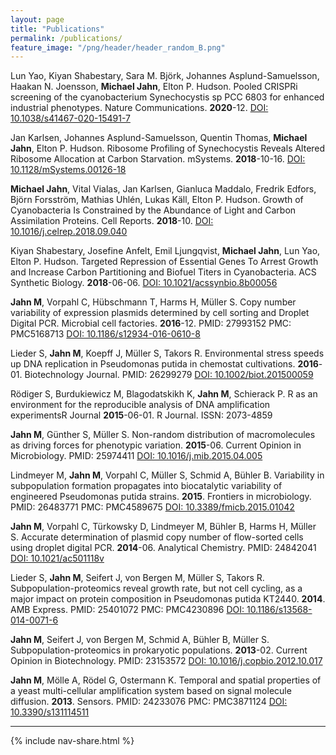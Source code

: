```yaml
---
layout: page
title: "Publications"
permalink: /publications/
feature_image: "/png/header/header_random_B.png"
---
```


Lun Yao, Kiyan Shabestary, Sara M. Björk, Johannes Asplund-Samuelsson, Haakan N. Joensson, **Michael Jahn**, Elton P. Hudson.
Pooled CRISPRi screening of the cyanobacterium Synechocystis sp PCC 6803 for enhanced industrial phenotypes. 
Nature Communications. **2020**-12. 
[DOI: 10.1038/s41467-020-15491-7](http://doi.org/10.1038/s41467-020-15491-7)

Jan Karlsen, Johannes Asplund-Samuelsson, Quentin Thomas, **Michael Jahn**, Elton P. Hudson.
Ribosome Profiling of Synechocystis Reveals Altered Ribosome Allocation at Carbon Starvation.
mSystems. **2018**-10-16. 
[DOI: 10.1128/mSystems.00126-18](http://doi.org/10.1128/mSystems.00126-18)

**Michael Jahn**, Vital Vialas, Jan Karlsen, Gianluca Maddalo, Fredrik Edfors, Björn Forsström, Mathias Uhlén, Lukas Käll, Elton P. Hudson.
Growth of Cyanobacteria Is Constrained by the Abundance of Light and Carbon Assimilation Proteins.
Cell Reports. **2018**-10. 
[DOI: 10.1016/j.celrep.2018.09.040](http://doi.org/10.1016/j.celrep.2018.09.040)

Kiyan Shabestary, Josefine Anfelt, Emil Ljungqvist, **Michael Jahn**, Lun Yao, Elton P. Hudson. 
Targeted Repression of Essential Genes To Arrest Growth and Increase Carbon Partitioning and Biofuel Titers in Cyanobacteria. 
ACS Synthetic Biology. **2018**-06-06. 
[DOI: 10.1021/acssynbio.8b00056](http://doi.org/10.1021/acssynbio.8b00056)

**Jahn M**, Vorpahl C, Hübschmann T, Harms H, Müller S.
Copy number variability of expression plasmids determined by cell sorting and Droplet Digital PCR.
Microbial cell factories. **2016**-12. 
PMID: 27993152
PMC: PMC5168713
[DOI: 10.1186/s12934-016-0610-8](http://doi.org/10.1186/s12934-016-0610-8)

Lieder S, **Jahn M**, Koepff J, Müller S, Takors R.
Environmental stress speeds up DNA replication in Pseudomonas putida in chemostat cultivations.
**2016**-01. Biotechnology Journal.
PMID: 26299279
[DOI: 10.1002/biot.201500059](http://doi.org/10.1002/biot.201500059)

Rödiger S, Burdukiewicz M, Blagodatskikh K, **Jahn M**, Schierack P.
R as an environment for the reproducible analysis of DNA amplification experimentsR Journal
**2015**-06-01. R Journal.
ISSN: 2073-4859

**Jahn M**, Günther S, Müller S.
Non-random distribution of macromolecules as driving forces for phenotypic variation.
**2015**-06. Current Opinion in Microbiology.
PMID: 25974411
[DOI: 10.1016/j.mib.2015.04.005](http://doi.org/10.1016/j.mib.2015.04.005)

Lindmeyer M, **Jahn M**, Vorpahl C, Müller S, Schmid A, Bühler B. 
Variability in subpopulation formation propagates into biocatalytic variability of engineered Pseudomonas putida strains.
**2015**. Frontiers in microbiology. 
PMID: 26483771
PMC: PMC4589675
[DOI: 10.3389/fmicb.2015.01042](http://doi.org/10.3389/fmicb.2015.01042)

**Jahn M**, Vorpahl C, Türkowsky D, Lindmeyer M, Bühler B, Harms H, Müller S. 
Accurate determination of plasmid copy number of flow-sorted cells using droplet digital PCR.
**2014**-06. Analytical Chemistry.
PMID: 24842041
[DOI: 10.1021/ac501118v](http://doi.org/10.1021/ac501118v)

Lieder S, **Jahn M**, Seifert J, von Bergen M, Müller S, Takors R. 
Subpopulation-proteomics reveal growth rate, but not cell cycling, as a major impact on protein composition in Pseudomonas putida KT2440.
**2014**. AMB Express. 
PMID: 25401072
PMC: PMC4230896
[DOI: 10.1186/s13568-014-0071-6](http://doi.org/10.1186/s13568-014-0071-6)

**Jahn M**, Seifert J, von Bergen M, Schmid A, Bühler B, Müller S. 
Subpopulation-proteomics in prokaryotic populations.
**2013**-02. Current Opinion in Biotechnology. 
PMID: 23153572
[DOI: 10.1016/j.copbio.2012.10.017](http://doi.org/10.1016/j.copbio.2012.10.017)

**Jahn M**, Mölle A, Rödel G, Ostermann K. 
Temporal and spatial properties of a yeast multi-cellular amplification system based on signal molecule diffusion.
**2013**. Sensors.
PMID: 24233076
PMC: PMC3871124
[DOI: 10.3390/s131114511](http://doi.org/10.3390/s131114511)

-----

{% include nav-share.html %}